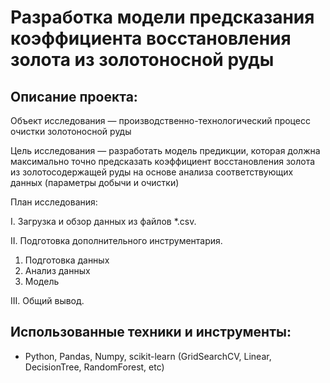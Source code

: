 # Разработка модели предсказания коэффициента восстановления золота из золотоносной руды

## Описание проекта:

Объект исследования — производственно-технологический процесс очистки золотоносной руды

Цель исследования — разработать модель предикции, которая должна максимально точно предсказать коэффициент восстановления золота из золотосодержащей руды на основе анализа соответствующих данных (параметры добычи и очистки)

План исследования:

I. Загрузка и обзор данных из файлов *.csv.

II. Подготовка дополнительного инструментария.

1. Подготовка данных
2. Анализ данных
3. Модель 

III. Общий вывод.


## Использованные техники и инструменты:
- Python, Pandas, Numpy, scikit-learn (GridSearchCV, Linear, DecisionTree, RandomForest, etc)

